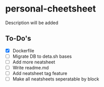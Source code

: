 # personal-cheetsheet

Description will be added

## To-Do's

- [x] Dockerfile
- [ ] Migrate DB to deta.sh bases
- [ ] Add more neatsheet
- [ ] Write readme.md
- [ ] Add neatsheet tag feature
- [ ] Make all neatsheets seperatable by block

